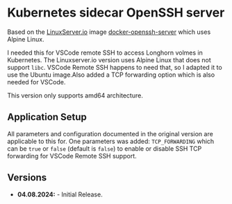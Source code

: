 # Kubernetes sidecar OpenSSH server

Based on the [LinuxServer.io](https://linuxserver.io) image [docker-openssh-server](xxx) which uses Alpine Linux.

I needed this for VSCode remote SSH to access Longhorn volmes in Kubernetes. The Linuxserver.io version uses Alpine Linux that does not support `libc`. VSCode Remote SSH happens to need that, so I adapted it to use the Ubuntu image.Also added a TCP forwarding option which is also needed for VSCode.

This version only supports amd64 architecture. 

## Application Setup

All parameters and configuration documented in the original version are applicable to this for.
One parameters was added: `TCP_FORWARDING` which can be `true` or `false` (default is `false`) to enable or disable SSH TCP forwarding for VSCode Remote SSH support.

## Versions

* **04.08.2024:** - Initial Release.
